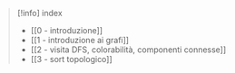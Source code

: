 >[!info] index
>- [[0 - introduzione]] 
>- [[1 - introduzione ai grafi]]
>- [[2 - visita DFS, colorabilità, componenti connesse]]
>- [[3 - sort topologico]]
